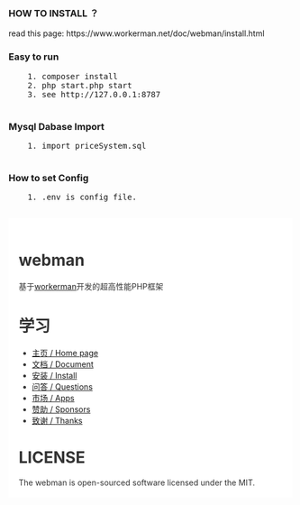 <div>
  <h3>HOW TO INSTALL ？</h3>
  <p>read this page: https://www.workerman.net/doc/webman/install.html</p>
  <h3>Easy to run</h3>
  <pre>
    1. composer install
    2. php start.php start
    3. see http://127.0.0.1:8787
  </pre>
  <h3>Mysql Dabase Import</h3>
  <pre>
    1. import priceSystem.sql
  </pre>
  <h3>How to set Config</h3>
  <pre>
    1. .env is config file.
  </pre>
</div>


<div style="padding:18px;max-width: 1024px;margin:0 auto;background-color:#fff;color:#333">
<h1>webman</h1>

基于<a href="https://www.workerman.net" target="__blank">workerman</a>开发的超高性能PHP框架


<h1>学习</h1>

<ul>
  <li>
    <a href="https://www.workerman.net/webman" target="__blank">主页 / Home page</a>
  </li>
  <li>
    <a href="https://www.workerman.net/doc/webman" target="__blank">文档 / Document</a>
  </li>
  <li>
    <a href="https://www.workerman.net/doc/webman/install.html" target="__blank">安装 / Install</a>
  </li>
  <li>
    <a href="https://www.workerman.net/questions" target="__blank">问答 / Questions</a>
  </li>
  <li>
    <a href="https://www.workerman.net/apps" target="__blank">市场 / Apps</a>
  </li>
  <li>
    <a href="https://www.workerman.net/sponsor" target="__blank">赞助 / Sponsors</a>
  </li>
  <li>
    <a href="https://www.workerman.net/doc/webman/thanks.html" target="__blank">致谢 / Thanks</a>
  </li>
</ul>

<div style="clear: both">
<h1>LICENSE</h1>
The webman is open-sourced software licensed under the MIT.
</div>

</div>


